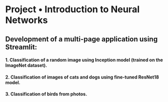 # Project • Introduction to Neural Networks

## Development of a multi-page application using Streamlit:

#### 1. Classification of a random image using Inception model (trained on the ImageNet dataset).

#### 2. Classification of images of cats and dogs using fine-tuned ResNet18 model.

#### 3. Classification of birds from photos.
